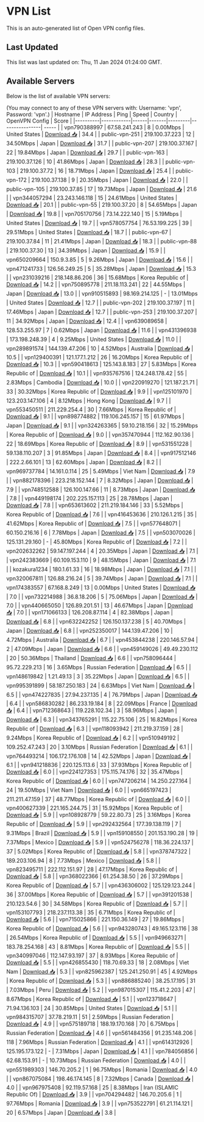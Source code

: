 # VPN List

This is an auto-generated list of Open VPN config files.

## Last Updated

This list was last updated on: Thu, 11 Jan 2024 01:24:00 GMT.

## Available Servers

Below is the list of available VPN servers:

(You may connect to any of these VPN servers with: Username: 'vpn', Password: 'vpn'.)
| Hostname | IP Address | Ping | Speed | Country | OpenVPN Config | Score |
|----------|------------|------|-------|---------|----------------| ----- |
| vpn790388997 | 67.58.241.243 | 8 | 0.00Mbps | United States | [Download 📥](./configs/server_0_US.ovpn) | 34.4 |
| public-vpn-251 | 219.100.37.223 | 12 | 34.50Mbps | Japan | [Download 📥](./configs/server_1_JP.ovpn) | 31.7 |
| public-vpn-207 | 219.100.37.167 | 22 | 19.84Mbps | Japan | [Download 📥](./configs/server_2_JP.ovpn) | 29.7 |
| public-vpn-163 | 219.100.37.126 | 10 | 41.86Mbps | Japan | [Download 📥](./configs/server_3_JP.ovpn) | 28.3 |
| public-vpn-103 | 219.100.37.72 | 16 | 18.71Mbps | Japan | [Download 📥](./configs/server_4_JP.ovpn) | 25.4 |
| public-vpn-172 | 219.100.37.138 | 9 | 20.35Mbps | Japan | [Download 📥](./configs/server_5_JP.ovpn) | 22.0 |
| public-vpn-105 | 219.100.37.85 | 17 | 19.73Mbps | Japan | [Download 📥](./configs/server_6_JP.ovpn) | 21.6 |
| vpn344057294 | 23.243.146.118 | 15 | 24.61Mbps | United States | [Download 📥](./configs/server_7_US.ovpn) | 20.1 |
| public-vpn-55 | 219.100.37.20 | 8 | 54.65Mbps | Japan | [Download 📥](./configs/server_8_JP.ovpn) | 19.8 |
| vpn705170756 | 73.14.222.140 | 15 | 5.19Mbps | United States | [Download 📥](./configs/server_9_US.ovpn) | 19.7 |
| vpn578057754 | 76.53.199.225 | 39 | 29.51Mbps | United States | [Download 📥](./configs/server_10_US.ovpn) | 18.7 |
| public-vpn-67 | 219.100.37.84 | 11 | 21.41Mbps | Japan | [Download 📥](./configs/server_11_JP.ovpn) | 18.3 |
| public-vpn-88 | 219.100.37.30 | 13 | 34.39Mbps | Japan | [Download 📥](./configs/server_12_JP.ovpn) | 15.9 |
| vpn650209664 | 150.9.3.85 | 5 | 9.26Mbps | Japan | [Download 📥](./configs/server_13_JP.ovpn) | 15.6 |
| vpn471241733 | 126.56.249.25 | 5 | 35.28Mbps | Japan | [Download 📥](./configs/server_14_JP.ovpn) | 15.3 |
| vpn231039216 | 218.148.86.206 | 36 | 15.68Mbps | Korea Republic of | [Download 📥](./configs/server_15_KR.ovpn) | 14.2 |
| vpn750895778 | 211.18.113.241 | 22 | 44.55Mbps | Japan | [Download 📥](./configs/server_16_JP.ovpn) | 13.0 |
| vpn910515893 | 98.169.214.125 | - | 13.01Mbps | United States | [Download 📥](./configs/server_17_US.ovpn) | 12.7 |
| public-vpn-202 | 219.100.37.197 | 11 | 17.46Mbps | Japan | [Download 📥](./configs/server_18_JP.ovpn) | 12.7 |
| public-vpn-253 | 219.100.37.207 | 11 | 34.92Mbps | Japan | [Download 📥](./configs/server_19_JP.ovpn) | 12.4 |
| vpn639089658 | 128.53.255.97 | 7 | 0.62Mbps | Japan | [Download 📥](./configs/server_20_JP.ovpn) | 11.6 |
| vpn431396938 | 173.198.248.39 | 4 | 9.25Mbps | United States | [Download 📥](./configs/server_21_US.ovpn) | 11.0 |
| vpn289891574 | 144.139.47.206 | 10 | 4.52Mbps | Australia | [Download 📥](./configs/server_22_AU.ovpn) | 10.5 |
| vpn129400391 | 121.177.1.212 | 26 | 16.20Mbps | Korea Republic of | [Download 📥](./configs/server_23_KR.ovpn) | 10.3 |
| vpn590418613 | 125.143.8.183 | 27 | 5.83Mbps | Korea Republic of | [Download 📥](./configs/server_24_KR.ovpn) | 10.1 |
| vpn935767516 | 124.248.178.42 | 55 | 2.83Mbps | Cambodia | [Download 📥](./configs/server_25_KH.ovpn) | 10.0 |
| vpn220919270 | 121.187.21.71 | 33 | 30.32Mbps | Korea Republic of | [Download 📥](./configs/server_26_KR.ovpn) | 9.9 |
| vpn125101970 | 123.203.147.106 | 4 | 8.12Mbps | Hong Kong | [Download 📥](./configs/server_27_HK.ovpn) | 9.7 |
| vpn553450511 | 211.229.254.4 | 30 | 7.66Mbps | Korea Republic of | [Download 📥](./configs/server_28_KR.ovpn) | 9.1 |
| vpn898774882 | 119.106.245.157 | 15 | 61.97Mbps | Japan | [Download 📥](./configs/server_29_JP.ovpn) | 9.1 |
| vpn324263365 | 59.10.218.156 | 32 | 15.29Mbps | Korea Republic of | [Download 📥](./configs/server_30_KR.ovpn) | 9.0 |
| vpn357470944 | 112.162.90.136 | 22 | 18.69Mbps | Korea Republic of | [Download 📥](./configs/server_31_KR.ovpn) | 8.9 |
| vpn531551228 | 59.138.110.207 | 3 | 91.85Mbps | Japan | [Download 📥](./configs/server_32_JP.ovpn) | 8.4 |
| vpn917512146 | 222.2.66.101 | 13 | 62.60Mbps | Japan | [Download 📥](./configs/server_33_JP.ovpn) | 8.2 |
| vpn969737784 | 14.161.0.114 | 25 | 5.49Mbps | Viet Nam | [Download 📥](./configs/server_34_VN.ovpn) | 7.9 |
| vpn882178396 | 223.218.152.144 | 7 | 8.32Mbps | Japan | [Download 📥](./configs/server_35_JP.ovpn) | 7.9 |
| vpn748512588 | 126.100.147.66 | 11 | 8.73Mbps | Japan | [Download 📥](./configs/server_36_JP.ovpn) | 7.8 |
| vpn449198174 | 202.225.157.113 | 25 | 28.78Mbps | Japan | [Download 📥](./configs/server_37_JP.ovpn) | 7.8 |
| vpn653613602 | 211.219.184.146 | 33 | 5.52Mbps | Korea Republic of | [Download 📥](./configs/server_38_KR.ovpn) | 7.6 |
| vpn416453636 | 210.126.1.215 | 35 | 41.62Mbps | Korea Republic of | [Download 📥](./configs/server_39_KR.ovpn) | 7.5 |
| vpn577648071 | 60.150.216.16 | 6 | 7.78Mbps | Japan | [Download 📥](./configs/server_40_JP.ovpn) | 7.5 |
| vpn503070026 | 125.131.29.160 | - | 45.80Mbps | Korea Republic of | [Download 📥](./configs/server_41_KR.ovpn) | 7.2 |
| vpn202632262 | 59.147.197.244 | 4 | 20.35Mbps | Japan | [Download 📥](./configs/server_42_JP.ovpn) | 7.1 |
| vpn242383669 | 60.109.153.110 | 9 | 48.15Mbps | Japan | [Download 📥](./configs/server_43_JP.ovpn) | 7.1 |
| kozakura1234 | 180.1.61.33 | 16 | 18.98Mbps | Japan | [Download 📥](./configs/server_44_JP.ovpn) | 7.1 |
| vpn320067811 | 126.88.216.24 | 5 | 39.74Mbps | Japan | [Download 📥](./configs/server_45_JP.ovpn) | 7.1 |
| vpn174383557 | 67.168.8.249 | 13 | 0.00Mbps | United States | [Download 📥](./configs/server_46_US.ovpn) | 7.0 |
| vpn732214988 | 36.8.18.206 | 5 | 75.06Mbps | Japan | [Download 📥](./configs/server_47_JP.ovpn) | 7.0 |
| vpn440665050 | 126.89.201.51 | 13 | 46.67Mbps | Japan | [Download 📥](./configs/server_48_JP.ovpn) | 7.0 |
| vpn171066133 | 126.208.87.114 | 4 | 82.38Mbps | Japan | [Download 📥](./configs/server_49_JP.ovpn) | 6.8 |
| vpn632242252 | 126.150.137.238 | 5 | 40.70Mbps | Japan | [Download 📥](./configs/server_50_JP.ovpn) | 6.8 |
| vpn252350017 | 144.139.47.206 | 10 | 4.72Mbps | Australia | [Download 📥](./configs/server_51_AU.ovpn) | 6.7 |
| vpn453844238 | 220.146.57.94 | 2 | 47.09Mbps | Japan | [Download 📥](./configs/server_52_JP.ovpn) | 6.6 |
| vpn459149026 | 49.49.230.112 | 20 | 50.36Mbps | Thailand | [Download 📥](./configs/server_53_TH.ovpn) | 6.6 |
| vpn758096444 | 95.72.229.213 | 16 | 3.65Mbps | Russian Federation | [Download 📥](./configs/server_54_RU.ovpn) | 6.5 |
| vpn148619842 | 1.21.49.13 | 3 | 35.22Mbps | Japan | [Download 📥](./configs/server_55_JP.ovpn) | 6.5 |
| vpn995391899 | 58.187.250.183 | 24 | 6.63Mbps | Viet Nam | [Download 📥](./configs/server_56_VN.ovpn) | 6.5 |
| vpn474227835 | 27.94.237.135 | 4 | 76.79Mbps | Japan | [Download 📥](./configs/server_57_JP.ovpn) | 6.4 |
| vpn586830282 | 86.233.19.184 | 8 | 22.09Mbps | France | [Download 📥](./configs/server_58_FR.ovpn) | 6.4 |
| vpn712368643 | 119.228.102.34 | 3 | 58.96Mbps | Japan | [Download 📥](./configs/server_59_JP.ovpn) | 6.3 |
| vpn343765291 | 115.22.75.106 | 25 | 16.82Mbps | Korea Republic of | [Download 📥](./configs/server_60_KR.ovpn) | 6.3 |
| vpn118093942 | 211.219.37.159 | 28 | 9.24Mbps | Korea Republic of | [Download 📥](./configs/server_61_KR.ovpn) | 6.2 |
| vpn510949192 | 109.252.47.243 | 20 | 3.10Mbps | Russian Federation | [Download 📥](./configs/server_62_RU.ovpn) | 6.1 |
| vpn764493214 | 106.172.176.108 | 14 | 42.52Mbps | Japan | [Download 📥](./configs/server_63_JP.ovpn) | 6.1 |
| vpn941218836 | 220.125.113.6 | 33 | 37.93Mbps | Korea Republic of | [Download 📥](./configs/server_64_KR.ovpn) | 6.0 |
| vpn224127353 | 175.115.74.176 | 32 | 35.47Mbps | Korea Republic of | [Download 📥](./configs/server_65_KR.ovpn) | 6.0 |
| vpn747206214 | 14.250.227.164 | 24 | 19.50Mbps | Viet Nam | [Download 📥](./configs/server_66_VN.ovpn) | 6.0 |
| vpn665197423 | 211.211.47.159 | 37 | 48.77Mbps | Korea Republic of | [Download 📥](./configs/server_67_KR.ovpn) | 6.0 |
| vpn400627339 | 221.165.244.75 | 31 | 15.92Mbps | Korea Republic of | [Download 📥](./configs/server_68_KR.ovpn) | 5.9 |
| vpn108928779 | 59.22.80.73 | 25 | 3.16Mbps | Korea Republic of | [Download 📥](./configs/server_69_KR.ovpn) | 5.9 |
| vpn292432564 | 177.39.138.119 | 7 | 9.31Mbps | Brazil | [Download 📥](./configs/server_70_BR.ovpn) | 5.9 |
| vpn159108550 | 201.153.190.28 | 19 | 7.37Mbps | Mexico | [Download 📥](./configs/server_71_MX.ovpn) | 5.9 |
| vpn524756278 | 118.36.224.137 | 37 | 5.02Mbps | Korea Republic of | [Download 📥](./configs/server_72_KR.ovpn) | 5.8 |
| vpn378747322 | 189.203.106.94 | 8 | 7.73Mbps | Mexico | [Download 📥](./configs/server_73_MX.ovpn) | 5.8 |
| vpn823495711 | 222.112.151.97 | 28 | 47.17Mbps | Korea Republic of | [Download 📥](./configs/server_74_KR.ovpn) | 5.8 |
| vpn368022366 | 61.254.38.50 | 26 | 37.29Mbps | Korea Republic of | [Download 📥](./configs/server_75_KR.ovpn) | 5.7 |
| vpn436306002 | 125.129.123.244 | 36 | 37.00Mbps | Korea Republic of | [Download 📥](./configs/server_76_KR.ovpn) | 5.7 |
| vpn391201538 | 210.123.54.6 | 30 | 34.58Mbps | Korea Republic of | [Download 📥](./configs/server_77_KR.ovpn) | 5.7 |
| vpn153107793 | 218.237.113.38 | 35 | 6.71Mbps | Korea Republic of | [Download 📥](./configs/server_78_KR.ovpn) | 5.6 |
| vpn715025866 | 221.150.36.149 | 27 | 19.86Mbps | Korea Republic of | [Download 📥](./configs/server_79_KR.ovpn) | 5.6 |
| vpn943280743 | 49.165.123.116 | 38 | 26.54Mbps | Korea Republic of | [Download 📥](./configs/server_80_KR.ovpn) | 5.5 |
| vpn949663271 | 183.78.254.168 | 43 | 8.81Mbps | Korea Republic of | [Download 📥](./configs/server_81_KR.ovpn) | 5.5 |
| vpn340997046 | 112.147.93.197 | 37 | 8.93Mbps | Korea Republic of | [Download 📥](./configs/server_82_KR.ovpn) | 5.5 |
| vpn426855430 | 118.70.69.33 | 18 | 2.08Mbps | Viet Nam | [Download 📥](./configs/server_83_VN.ovpn) | 5.3 |
| vpn825962387 | 125.241.250.91 | 45 | 4.92Mbps | Korea Republic of | [Download 📥](./configs/server_84_KR.ovpn) | 5.3 |
| vpn886885240 | 38.25.17.195 | 31 | 7.03Mbps | Peru | [Download 📥](./configs/server_85_PE.ovpn) | 5.2 |
| vpn987015307 | 115.41.2.203 | 47 | 8.67Mbps | Korea Republic of | [Download 📥](./configs/server_86_KR.ovpn) | 5.1 |
| vpn123718647 | 71.94.136.103 | 24 | 30.85Mbps | United States | [Download 📥](./configs/server_87_US.ovpn) | 5.1 |
| vpn984315707 | 37.78.219.11 | 51 | 2.59Mbps | Russian Federation | [Download 📥](./configs/server_88_RU.ovpn) | 4.9 |
| vpn575189718 | 188.19.170.168 | 70 | 6.75Mbps | Russian Federation | [Download 📥](./configs/server_89_RU.ovpn) | 4.6 |
| vpn561484356 | 91.235.148.206 | 118 | 7.96Mbps | Russian Federation | [Download 📥](./configs/server_90_RU.ovpn) | 4.1 |
| vpn614312926 | 125.195.173.122 | - | 7.31Mbps | Japan | [Download 📥](./configs/server_91_JP.ovpn) | 4.1 |
| vpn784056856 | 62.68.153.91 | - | 10.73Mbps | Russian Federation | [Download 📥](./configs/server_92_RU.ovpn) | 4.0 |
| vpn551989303 | 146.70.205.2 | 1 | 96.75Mbps | Romania | [Download 📥](./configs/server_93_RO.ovpn) | 4.0 |
| vpn867075084 | 198.46.174.145 | 8 | 7.32Mbps | Canada | [Download 📥](./configs/server_94_CA.ovpn) | 4.0 |
| vpn967975408 | 92.119.57.168 | 25 | 8.38Mbps | Iran (ISLAMIC Republic Of) | [Download 📥](./configs/server_95_IR.ovpn) | 3.9 |
| vpn704294482 | 146.70.205.6 | 1 | 97.76Mbps | Romania | [Download 📥](./configs/server_96_RO.ovpn) | 3.9 |
| vpn753522791 | 61.21.114.121 | 20 | 6.57Mbps | Japan | [Download 📥](./configs/server_97_JP.ovpn) | 3.8 |
